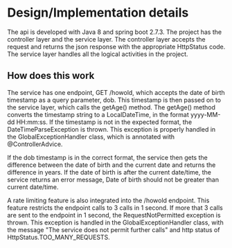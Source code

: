 # Design/Implementation details
The api is developed with Java 8 and spring boot 2.7.3. The project has the controller layer and the service layer. The controller layer accepts the request and returns the json response with the appropriate HttpStatus code. The service layer handles all the logical activities in the project. 

## How does this work
The service has one endpoint, GET /howold, which accepts the date of birth timestamp as a query parameter, dob. This timestamp is then passed on to the service layer, which calls the getAge() method. The getAge() method converts the timestamp string to a LocalDateTime, in the format yyyy-MM-dd HH:mm:ss. If the timestamp is not in the expected format, the DateTimeParseException is thrown. This exception is properly handled in the GlobalExceptionHandler class, which is annotated with @ControllerAdvice.

If the dob timestamp is in the correct format, the service then gets the difference between the date of birth and the current date and returns the difference in years. If the date of birth is after the current date/time, the service returns an error message, Date of birth should not be greater than current date/time.

A rate limiting feature is also integrated into the /howold endpoint. This feature restricts the endpoint calls to 3 calls in 1 second. If more that 3 calls are sent to the endpoint in 1 second, the RequestNotPermitted exception is thrown. This exception is handled in the GlobalExceptionHandler class, with the message "The service does not permit further calls" and http status of HttpStatus.TOO_MANY_REQUESTS.

